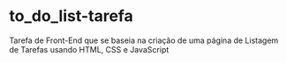 # to_do_list-tarefa
Tarefa de Front-End que se baseia na criação de uma página de Listagem de Tarefas usando HTML, CSS e JavaScript
